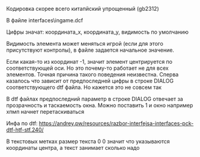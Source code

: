 Кодировка скорее всего китапйский упрощенный (gb2312)

В файле interfaces\ingame.dcf

Цифры значат: координата_х, координата_у, видимость по умолчанию

Видимость элемента может меняться игрой (если для этого присутствуют контролы),
в файле задается начальное значение.

Если какая-то из координат -1, значит элемент центрируется по соответствующей оси.
Но это почему-то работает не для всех элементов. Точная причина такого поведения
неизвестна. Сперва казалось что зависит от предпоследней цифры
в строке DIALOG соответствующего dtf файла. Но кажется это не совсем так

В dtf файлах предпоследний параметр в строке DIALOG отвечает за прозрачность и таскаемость окна. 
Можно поставить 1 и окно например хпмп начнет перетаскиваться

Инфа по dtf: https://andrey.pw/resources/razbor-interfejsa-interfaces-pck-dtf-htf-stf.240/

В текстовых метках размер текста 0 0 значит что указываются координаты центра, а текст занимает сколько надо